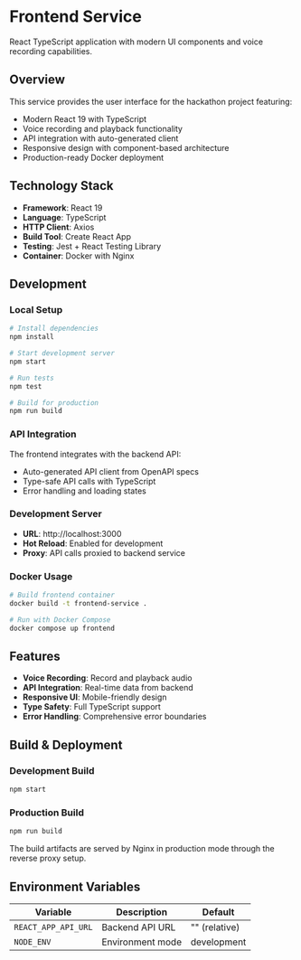 # Frontend Service

React TypeScript application with modern UI components and voice recording capabilities.

## Overview

This service provides the user interface for the hackathon project featuring:
- Modern React 19 with TypeScript
- Voice recording and playback functionality
- API integration with auto-generated client
- Responsive design with component-based architecture
- Production-ready Docker deployment

## Technology Stack

- **Framework**: React 19
- **Language**: TypeScript
- **HTTP Client**: Axios
- **Build Tool**: Create React App
- **Testing**: Jest + React Testing Library
- **Container**: Docker with Nginx

## Development

### Local Setup

```bash
# Install dependencies
npm install

# Start development server
npm start

# Run tests
npm test

# Build for production
npm run build
```

### API Integration

The frontend integrates with the backend API:
- Auto-generated API client from OpenAPI specs
- Type-safe API calls with TypeScript
- Error handling and loading states

### Development Server

- **URL**: http://localhost:3000
- **Hot Reload**: Enabled for development
- **Proxy**: API calls proxied to backend service

### Docker Usage

```bash
# Build frontend container
docker build -t frontend-service .

# Run with Docker Compose
docker compose up frontend
```

## Features

- **Voice Recording**: Record and playback audio
- **API Integration**: Real-time data from backend
- **Responsive UI**: Mobile-friendly design
- **Type Safety**: Full TypeScript support
- **Error Handling**: Comprehensive error boundaries

## Build & Deployment

### Development Build
```bash
npm start
```

### Production Build
```bash
npm run build
```

The build artifacts are served by Nginx in production mode through the reverse proxy setup.

## Environment Variables

| Variable | Description | Default |
|----------|-------------|---------|
| `REACT_APP_API_URL` | Backend API URL | "" (relative) |
| `NODE_ENV` | Environment mode | development |

